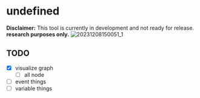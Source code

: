 # undefined

**Disclaimer:** This tool is currently in development and not ready for release. **research purposes only.**
![20231208150051_1](https://github.com/ret2end/bv/assets/119496683/28302afa-f6dd-445f-8869-10fc277d1b32)

## TODO
- [X] visualize graph
  - [ ] all node 
- [ ] event things
- [ ] variable things
